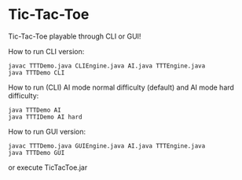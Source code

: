 # Tic-Tac-Toe

Tic-Tac-Toe playable through CLI or GUI!

How to run CLI version:
```
javac TTTDemo.java CLIEngine.java AI.java TTTEngine.java
java TTTDemo CLI
```

How to run (CLI) AI mode normal difficulty (default) and AI mode hard difficulty:
```
java TTTDemo AI
java TTTIDemo AI hard
```

How to run GUI version:
```
javac TTTDemo.java GUIEngine.java AI.java TTTEngine.java
java TTTDemo GUI
```
or execute TicTacToe.jar

